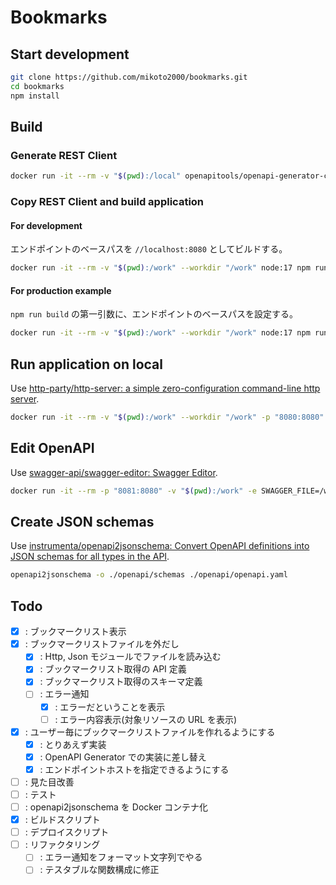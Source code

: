 # Bookmarks

## Start development

```sh
git clone https://github.com/mikoto2000/bookmarks.git
cd bookmarks
npm install
```


## Build

### Generate REST Client

```sh
docker run -it --rm -v "$(pwd):/local" openapitools/openapi-generator-cli generate -i /local/openapi/openapi.yaml -g elm -o /local/openapi/dest
```

### Copy REST Client and build application

#### For development

エンドポイントのベースパスを `//localhost:8080` としてビルドする。

```sh
docker run -it --rm -v "$(pwd):/work" --workdir "/work" node:17 npm run build
```

#### For production example

`npm run build` の第一引数に、エンドポイントのベースパスを設定する。

```sh
docker run -it --rm -v "$(pwd):/work" --workdir "/work" node:17 npm run build -- //mikoto2000.github.io
```

## Run application on local

Use [http-party/http-server: a simple zero-configuration command-line http server](https://github.com/http-party/http-server).

```sh
docker run -it --rm -v "$(pwd):/work" --workdir "/work" -p "8080:8080" node:17 npm run run -- -p 8080
```

## Edit OpenAPI

Use [swagger-api/swagger-editor: Swagger Editor](https://github.com/swagger-api/swagger-editor).

```sh
docker run -it --rm -p "8081:8080" -v "$(pwd):/work" -e SWAGGER_FILE=/work/openapi/openapi.yaml swaggerapi/swagger-editor
```


## Create JSON schemas

Use [instrumenta/openapi2jsonschema: Convert OpenAPI definitions into JSON schemas for all types in the API](https://github.com/instrumenta/openapi2jsonschema).

```sh
openapi2jsonschema -o ./openapi/schemas ./openapi/openapi.yaml
```


## Todo

- [x] : ブックマークリスト表示
- [x] : ブックマークリストファイルを外だし
    - [x] : Http, Json モジュールでファイルを読み込む
    - [x] : ブックマークリスト取得の API 定義
    - [x] : ブックマークリスト取得のスキーマ定義
    - [ ] : エラー通知
        - [x] : エラーだということを表示
        - [ ] : エラー内容表示(対象リソースの URL を表示)
- [x] : ユーザー毎にブックマークリストファイルを作れるようにする
    - [x] : とりあえず実装
    - [x] : OpenAPI Generator での実装に差し替え
    - [x] : エンドポイントホストを指定できるようにする
- [ ] : 見た目改善
- [ ] : テスト
- [ ] : openapi2jsonschema を Docker コンテナ化
- [x] : ビルドスクリプト
- [ ] : デプロイスクリプト
- [ ] : リファクタリング
    - [ ] : エラー通知をフォーマット文字列でやる
    - [ ] : テスタブルな関数構成に修正

